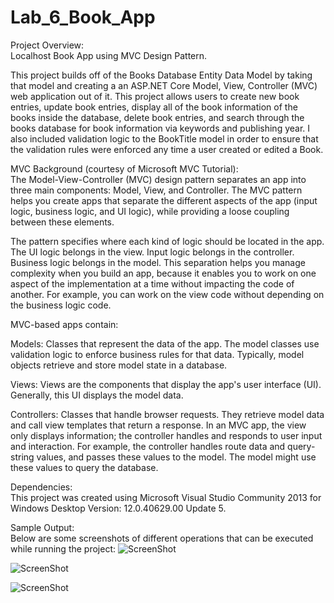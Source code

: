 # Lab_6_Book_App
Project Overview:    
Localhost Book App using MVC Design Pattern.   
     
This project builds off of the Books Database Entity Data Model by taking that model and creating a an ASP.NET Core Model, View, Controller (MVC) web application out of it. This project allows users to create new book entries, update book entries, display all of the book information of the books inside the database, delete book entries, and search through the books database for book information via keywords and publishing year. I also included validation logic to the BookTitle model in order to ensure that the validation rules were enforced any time a user created or edited a Book.
         
MVC Background (courtesy of Microsoft MVC Tutorial):             
The Model-View-Controller (MVC) design pattern separates an app into three main components: Model, View, and Controller. The MVC pattern helps you create apps that separate the different aspects of the app (input logic, business logic, and UI logic), while providing a loose coupling between these elements.    
     
The pattern specifies where each kind of logic should be located in the app. The UI logic belongs in the view. Input logic belongs in the controller. Business logic belongs in the model. This separation helps you manage complexity when you build an app, because it enables you to work on one aspect of the implementation at a time without impacting the code of another. For example, you can work on the view code without depending on the business logic code.         
       
MVC-based apps contain:     
     
Models: Classes that represent the data of the app. The model classes use validation logic to enforce business rules for that data. Typically, model objects retrieve and store model state in a database.     
     
Views: Views are the components that display the app's user interface (UI). Generally, this UI displays the model data.     
      
Controllers: Classes that handle browser requests. They retrieve model data and call view templates that return a response. In an MVC app, the view only displays information; the controller handles and responds to user input and interaction. For example, the controller handles route data and query-string values, and passes these values to the model. The model might use these values to query the database.      
      

Dependencies:      
This project was created using Microsoft Visual Studio Community 2013 for Windows Desktop Version: 12.0.40629.00 Update 5.     
     
     
Sample Output:     
Below are some screenshots of different operations that can be executed while running the project:
![ScreenShot](https://cloud.githubusercontent.com/assets/14812721/25061051/5016f438-2162-11e7-8f75-a8bc39700e4b.jpg)     
     
![ScreenShot](https://cloud.githubusercontent.com/assets/14812721/25061052/503e0532-2162-11e7-9514-f54874fd7c45.jpg)         
     
![ScreenShot](https://cloud.githubusercontent.com/assets/14812721/25061053/5040fd5a-2162-11e7-9401-2ddbf2aa30e0.jpg)       
    
